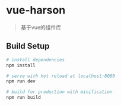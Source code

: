 # vue-harson

> 基于vue的组件库

## Build Setup

``` bash
# install dependencies
npm install

# serve with hot reload at localhost:8080
npm run dev

# build for production with minification
npm run build
```
